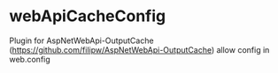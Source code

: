 webApiCacheConfig
=================

Plugin for AspNetWebApi-OutputCache (https://github.com/filipw/AspNetWebApi-OutputCache) allow config in web.config
